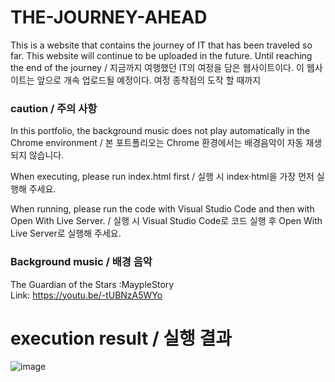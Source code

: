 # THE-JOURNEY-AHEAD
This is a website that contains the journey of IT that has been traveled so far. This website will continue to be uploaded in the future. Until reaching the end of the journey / 지금까지 여행했던 IT의 여정을 담은 웹사이트이다. 이 웹사이트는 앞으로 개속 업로드될 예정이다. 여정 종착점의 도작 할 때까지

<h3>caution / 주의 사항</h3>
<p> In this portfolio, the background music does not play automatically in the Chrome environment / 본 포트폴리오는 Chrome 환경에서는 배경음악이 자동 재생되지 않습니다.</p>
<P> When executing, please run index.html first / 실행 시 index·html을 가장 먼저 실행해 주세요.</P>
<p> When running, please run the code with Visual Studio Code and then with Open With Live Server. / 실행 시 Visual Studio Code로 코드 실행 후 Open With Live Server로 실행해 주세요.</p>

### Background music / 배경 음악
 The Guardian of the Stars :MaypleStory<br>
 Link: https://youtu.be/-tUBNzA5WYo
# execution result / 실행 결과
![image](https://github.com/edaild/THE-JOURNEY-AHEAD/assets/109999749/10b14646-0db7-450c-b3d3-0f76d53992c3)
